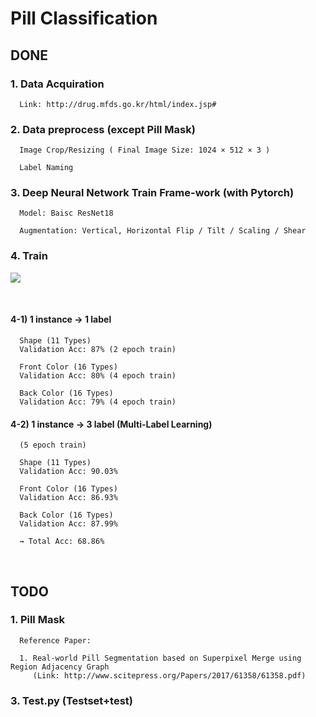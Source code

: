 # Pill Classification

## DONE

### 1. Data Acquiration

      Link: http://drug.mfds.go.kr/html/index.jsp#

### 2. Data preprocess (except Pill Mask)

      Image Crop/Resizing ( Final Image Size: 1024 × 512 × 3 )

      Label Naming

### 3. Deep Neural Network Train Frame-work (with Pytorch)

      Model: Baisc ResNet18
      
      Augmentation: Vertical, Horizontal Flip / Tilt / Scaling / Shear

### 4. Train 

![](https://i.imgur.com/7IVs7jC.png)

<br>

#### 4-1) 1 instance → 1 label
      
      Shape (11 Types) 
      Validation Acc: 87% (2 epoch train)

      Front Color (16 Types) 
      Validation Acc: 80% (4 epoch train)

      Back Color (16 Types)
      Validation Acc: 79% (4 epoch train)
      
#### 4-2) 1 instance → 3 label (Multi-Label Learning)
      
      (5 epoch train)
      
      Shape (11 Types) 
      Validation Acc: 90.03% 

      Front Color (16 Types) 
      Validation Acc: 86.93% 

      Back Color (16 Types)
      Validation Acc: 87.99%

      → Total Acc: 68.86% 
<br>

## TODO 

### 1. Pill Mask 
      Reference Paper: 
      
      1. Real-world Pill Segmentation based on Superpixel Merge using Region Adjacency Graph
         (Link: http://www.scitepress.org/Papers/2017/61358/61358.pdf)



### 3. Test.py (Testset+test)
